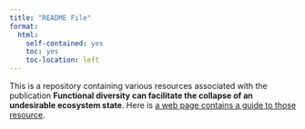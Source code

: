 ```yaml
---
title: "README File"
format:
  html:
    self-contained: yes
    toc: yes
    toc-location: left
---
```


This is a repository containing various resources associated with the publication **Functional diversity can facilitate the collapse of an undesirable ecosystem state**. Here is [a web page contains a guide to those resource](https://uzh-peg.github.io/diversity_envresp1/index.html).